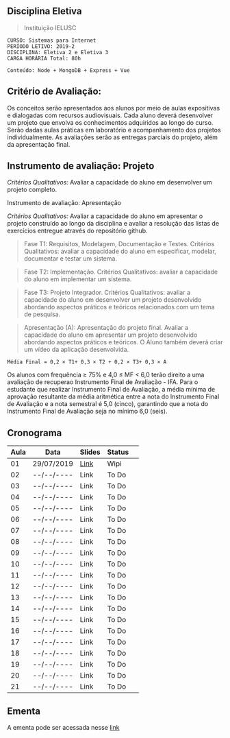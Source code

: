 ## Disciplina Eletiva
> Instituição IELUSC

```
CURSO: Sistemas para Internet
PERÍODO LETIVO: 2019-2 
DISCIPLINA: Eletiva 2 e Eletiva 3
CARGA HORÁRIA Total: 80h

Conteúdo: Node + MongoDB + Express + Vue
```

## Critério de Avaliação:

Os conceitos serão apresentados aos alunos por meio de aulas expositivas e dialogadas com recursos audiovisuais. Cada aluno deverá desenvolver um projeto que envolva os conhecimentos adquiridos ao longo do curso. Serão dadas aulas práticas em laboratório e acompanhamento dos projetos individualmente. As avaliações serão as entregas parciais do projeto, além da apresentação final.

## Instrumento de avaliação: Projeto

*Critérios Qualitativos:* Avaliar a capacidade do aluno em desenvolver um projeto completo.

Instrumento de avaliação: Apresentação

*Critérios Qualitativos:* Avaliar a capacidade do aluno em apresentar o projeto construído ao longo da disciplina e avaliar a resolução das listas de exercícios entregue através do repositório github.

> Fase T1: 
Requisitos, Modelagem, Documentação e Testes. Critérios Qualitativos: avaliar a capacidade do aluno em especificar, modelar, documentar e testar um sistema.

> Fase T2:
Implementação. Critérios Qualitativos: avaliar a capacidade do aluno em implementar um sistema.

> Fase T3: 
Projeto Integrador. Critérios Qualitativos: avaliar a capacidade do aluno em desenvolver um projeto desenvolvido abordando aspectos práticos e teóricos relacionados com um tema de pesquisa.

> Apresentação (A): 
Apresentação do projeto final. Avaliar a capacidade do aluno em apresentar um projeto desenvolvido abordando aspectos práticos e teóricos. O Aluno também deverá criar um vídeo da aplicação desenvolvida.


`Média Final = 0,2 × T1+ 0,3 × T2 + 0,2 × T3+ 0,3 × A`

Os alunos com frequência ≥ 75% e 4,0 ≤ MF < 6,0 terão direito a uma avaliação de recuperao Instrumento Final de Avaliação - IFA.  Para o estudante que realizar Instrumento Final de Avaliação, a média mínima de aprovação resultante da média aritmética entre a nota do lnstrumento Final de Avaliação e a nota semestral é 5,0 (cinco), garantindo que a nota do lnstrumento Final de Avaliação seja no mínimo 6,0 (seis).


## Cronograma

|Aula| Data | Slides | Status |   |
|---|---|---|---|---|
| 01 | 29/07/2019 |  [Link](https://bit.ly/330ETDh) | Wipi  |   |
| 02 | --/--/----  | Link  | To Do  |   |
| 03 |--/--/----  | Link  | To Do  |   |
| 04 |--/--/----  | Link  | To Do  |   |
| 05 |--/--/----  | Link  | To Do  |   |
| 06 |--/--/----  | Link  | To Do  |   |
| 07 |--/--/----  | Link  | To Do  |   |
| 08 |--/--/----  | Link  | To Do  |   |
| 09 |--/--/----  | Link  | To Do  |   |
| 10 |--/--/----  | Link  | To Do  |   |
| 11 |--/--/----  | Link  | To Do  |   |
| 12 |--/--/----  | Link  | To Do  |   |
| 13 |--/--/----  | Link  | To Do  |   |
| 14 |--/--/----  | Link  | To Do  |   |
| 15 |--/--/----  | Link  | To Do  |   |
| 16 |--/--/----  | Link  | To Do  |   |
| 17 |--/--/----  | Link  | To Do  |   |
| 18 |--/--/----  | Link  | To Do  |   |
| 19 |--/--/----  | Link  | To Do  |   |
| 20 |--/--/----  | Link  | To Do  |   |
| 21 |--/--/----  | Link  | To Do  |   |


## Ementa

A ementa pode ser acessada nesse [link](https://github.com/ielusc-school/pandora/blob/master/docs/ementa/ementa.md)

